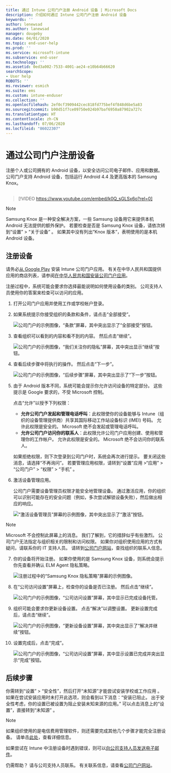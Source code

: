 ```yaml
---
title: 通过 Intune 公司门户注册 Android 设备 | Microsoft Docs
description: 介绍如何通过 Intune 公司门户注册 Android 设备
keywords: ''
author: lenewsad
ms.author: lanewsad
manager: dougeby
ms.date: 04/01/2020
ms.topic: end-user-help
ms.prod: ''
ms.service: microsoft-intune
ms.subservice: end-user
ms.technology: ''
ms.assetid: 0ed3a002-7533-4001-ae24-e10b64b66620
searchScope:
- User help
ROBOTS: ''
ms.reviewer: esmich
ms.suite: ems
ms.custom: intune-enduser
ms.collection: ''
ms.openlocfilehash: 2ef0cf3909442cec818fd775bef4f848d6be5a83
ms.sourcegitcommit: b90d51f7ce09750e024b97baf6950a87902a727c
ms.translationtype: HT
ms.contentlocale: zh-CN
ms.lasthandoff: 07/06/2020
ms.locfileid: "86022307"
---
```

# <a name="enroll-your-device-with-company-portal"></a>通过公司门户注册设备  
注册个人或公司拥有的 Android 设备，以安全访问公司电子邮件、应用和数据。 公司门户支持 Android 设备，包括运行 Android 4.4 及更高版本的 Samsung Knox。  
</br>
> [!VIDEO https://www.youtube.com/embed/k0Q_sGLSx6o?rel=0]

> [!NOTE]
> Samsung Knox 是一种安全解决方案，一些 Samsung 设备用它来提供本机 Android 无法提供的额外保护。 若要检查是否是 Samsung Knox 设备，请依次转到“设置” > “关于设备” 。 如果其中没有列出“Knox 版本”，表明使用的是本机 Android 设备。

## <a name="enroll-device"></a>注册设备  
请务必[从 Google Play](https://play.google.com/store/apps/details?id=com.microsoft.windowsintune.companyportal) 安装 Intune 公司门户应用。 有关在中华人民共和国提供应用的商店列表，请参阅[在中华人民共和国安装公司门户应用](install-company-portal-android-china.md)。

注册过程中，系统可能会要求你选择最能说明如何使用设备的类别。 公司支持人员使用你的答案来检查可以访问的应用。  

1. 打开公司门户应用并使用工作或学校帐户登录。  

2. 如果系统提示你接受组织的条款和条件，请点击“全部接受”。  

   ![公司门户的示例图像，“条款”屏幕，其中突出显示了“全部接受”按钮。](./media/accept-terms-1911.png)  


3. 查看组织可以看到的内容和看不到的内容。 然后点击“继续”。


    ![公司门户的示例图像，“我们关注你的隐私”屏幕，其中突出显示“继续”按钮。](./media/android-privacy-screen-1911.png)  
4. 查看后续步骤中将执行的操作。 然后点击“下一步”。  

    ![公司门户的示例图像，“后续步骤”屏幕，其中突出显示了“下一步”按钮。](./media/android-whats-next-1911.png)  


5. 由于 Android 版本不同，系统可能会提示你允许访问设备的特定部分。 这些提示是 Google 要求的，不受 Microsoft 控制。  

    点击“允许”以授予下列权限：  
    * **允许公司门户发起和管理电话呼叫**：此权限使你的设备能够与 Intune（组织的设备管理提供商）共享其国际移动工作站设备标识 (IMEI) 号码。 允许此权限是安全的。 Microsoft 绝不会发起或管理电话呼叫。  
    * **允许公司门户访问你的联系人**：此权限允许公司门户应用创建、使用和管理你的工作帐户。  允许此权限是安全的。 Microsoft 绝不会访问你的联系人。 

    如果拒绝权限，则下次登录到公司门户时，系统会再次进行提示。 要关闭这些消息，请选择“不再询问”。 若要管理应用权限，请转到“设置”应用 >“应用” > “公司门户” > “权限” > “手机”   。  

6. 激活设备管理应用。 

    公司门户需要设备管理员权限才能安全地管理设备。 通过激活应用，你的组织可以识别可能存在的安全问题（例如，多次尝试解锁设备失败），然后做出相应的响应。  

    ![“激活设备管理员”屏幕的示例图像，其中突出显示了“激活”按钮。](./media/activate-device-administrator-1911.png)  

> [!NOTE]
> Microsoft 不会控制此屏幕上的消息。 我们了解到，它的措辞似乎有些激烈。 公司门户无法指定与组织相关的限制和访问权限。 如果你对组织使用应用的方式有疑问，请联系你的 IT 支持人员。 请转到[公司门户网站](https://go.microsoft.com/fwlink/?linkid=2010980)，查找组织的联系人信息。  


7. 你的设备将开始注册。 如果你使用的是 Samsung Knox 设备，则系统会提示你先查看并确认 ELM Agent 隐私策略。   

    ![注册过程中的“Samsung Knox 隐私策略”屏幕的示例图像。](./media/and-enroll-7-knox-privacy-policy.png)  

8. 在“公司访问设置”屏幕上，检查你的设备是否已注册。 然后点击“继续”。  

    ![公司门户的示例图像，“公司访问设置”屏幕，其中显示已完成设备托管。](./media/update-settings-1911.png)  

9. 组织可能会要求你更新设备设置。 点击“解决”以调整设置。 更新设置完成后，请点击“继续”。  

   ![公司门户的示例图像，“更新设备设置”屏幕，其中突出显示了“解决并继续”按钮。](./media/resolve-settings-1911.png)  

10. 设置完成后，点击“完成”。    

    ![公司门户的示例图像，“公司访问设置”屏幕，其中显示设置已完成并突出显示“完成”按钮。](./media/android-enrollment-done-1911.png) 

## <a name="next-steps"></a>后续步骤  

你需转到“设置” > “安全性”，然后打开“未知源”才能尝试安装学校或工作应用  。 如果在尝试安装应用时未打开此选项，则会看到以下消息：“安装已阻止。 出于安全性考虑，你的设置已被设置为阻止安装未知来源的应用。” 可以点击消息上的“设置”，直接转到“未知源” 。  

> [!Note]
> 如果组织使用的是电信费用管理软件，则还需要完成其他几个步骤才能完全注册设备。 请单击[此处](enroll-your-device-with-telecom-expense-management-android.md)，查看详细信息。

如果尝试在 Intune 中注册设备时遇到错误，则可以[向公司支持人员发送电子邮件](send-logs-to-your-it-admin-by-email-android.md)。  

仍需帮助？ 请与公司支持人员联系。 有关联系信息，请查看[公司门户网站](https://go.microsoft.com/fwlink/?linkid=2010980)。  
